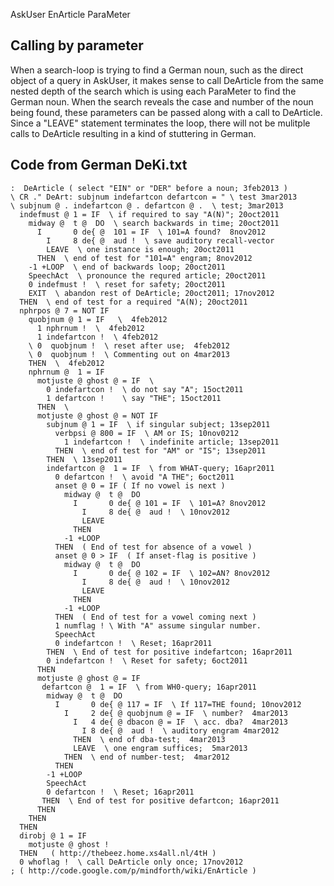 AskUser EnArticle ParaMeter

## Calling by parameter ##

When a search-loop is trying to find a German noun, such as the direct object of a query in AskUser, it makes sense to call DeArticle from the same nested depth of the search which is using each ParaMeter to find the German noun. When the search reveals the case and number of the noun being found, these parameters can be passed along with a call to DeArticle. Since a "LEAVE" statement terminates the loop, there will not be mulitple calls to DeArticle resulting in a kind of stuttering in German.

## Code from German DeKi.txt ##

```
:  DeArticle ( select "EIN" or "DER" before a noun; 3feb2013 )
\ CR ." DeArt: subjnum indefartcon defartcon = " \ test 3mar2013
\ subjnum @ . indefartcon @ . defartcon @ .  \ test; 3mar2013
  indefmust @ 1 = IF  \ if required to say "A(N)"; 20oct2011
    midway @  t @  DO  \ search backwards in time; 20oct2011
      I       0 de{ @  101 = IF  \ 101=A found?  8nov2012
        I     8 de{ @  aud !  \ save auditory recall-vector
        LEAVE  \ one instance is enough; 20oct2011
      THEN  \ end of test for "101=A" engram; 8nov2012
    -1 +LOOP  \ end of backwards loop; 20oct2011
    SpeechAct  \ pronounce the requred article; 20oct2011
    0 indefmust !  \ reset for safety; 20oct2011
    EXIT  \ abandon rest of DeArticle; 20oct2011; 17nov2012
  THEN  \ end of test for a required "A(N); 20oct2011
  nphrpos @ 7 = NOT IF
    quobjnum @ 1 = IF   \  4feb2012
      1 nphrnum !  \  4feb2012
      1 indefartcon !  \ 4feb2012
    \ 0  quobjnum !  \ reset after use;  4feb2012
    \ 0  quobjnum !  \ Commenting out on 4mar2013
    THEN  \  4feb2012
    nphrnum @  1 = IF
      motjuste @ ghost @ = IF  \
        0 indefartcon !  \ do not say "A"; 15oct2011
        1 defartcon !    \ say "THE"; 15oct2011
      THEN  \
      motjuste @ ghost @ = NOT IF
        subjnum @ 1 = IF  \ if singular subject; 13sep2011
          verbpsi @ 800 = IF  \ AM or IS; 10nov0212
            1 indefartcon !  \ indefinite article; 13sep2011
          THEN  \ end of test for "AM" or "IS"; 13sep2011
        THEN  \ 13sep2011
        indefartcon @  1 = IF  \ from WHAT-query; 16apr2011
          0 defartcon !  \ avoid "A THE"; 6oct2011
          anset @ 0 = IF ( If no vowel is next )
            midway @  t @  DO
              I       0 de{ @ 101 = IF  \ 101=A? 8nov2012
                I     8 de{ @  aud !  \ 10nov2012
                LEAVE
              THEN
            -1 +LOOP
          THEN  ( End of test for absence of a vowel )
          anset @ 0 > IF  ( If anset-flag is positive )
            midway @  t @  DO
              I       0 de{ @ 102 = IF  \ 102=AN? 8nov2012
                I     8 de{ @  aud !  \ 10nov2012
                LEAVE
              THEN
            -1 +LOOP
          THEN  ( End of test for a vowel coming next )
          1 numflag ! \ With "A" assume singular number.
          SpeechAct
          0 indefartcon !  \ Reset; 16apr2011
        THEN  \ End of test for positive indefartcon; 16apr2011
        0 indefartcon !  \ Reset for safety; 6oct2011
      THEN
      motjuste @ ghost @ = IF
       defartcon @  1 = IF  \ from WH0-query; 16apr2011
        midway @  t @  DO
          I       0 de{ @ 117 = IF  \ If 117=THE found; 10nov2012
            I     2 de{ @ quobjnum @ = IF  \ number?  4mar2013
              I   4 de{ @ dbacon @ = IF  \ acc. dba?  4mar2013
                I 8 de{ @  aud !  \ auditory engram 4mar2012
              THEN  \ end of dba-test;  4mar2013
              LEAVE  \ one engram suffices;  5mar2013
            THEN  \ end of number-test;  4mar2012
          THEN
        -1 +LOOP
        SpeechAct
        0 defartcon !  \ Reset; 16apr2011
       THEN  \ End of test for positive defartcon; 16apr2011
      THEN
    THEN
  THEN
  dirobj @ 1 = IF
    motjuste @ ghost !
  THEN   ( http://thebeez.home.xs4all.nl/4tH )
  0 whoflag !  \ call DeArticle only once; 17nov2012
; ( http://code.google.com/p/mindforth/wiki/EnArticle )
```